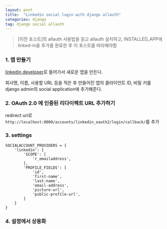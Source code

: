 ```yaml
---
layout: post
title:  "Linkedin social login with django allauth"
categories: django
tag: django social allauth
---
```


> [이전 포스트]의 allauth 사용법을 읽고 allauth 설치하고, INSTALLED_APP에 linked-in을 추가를 완료한 후 이 포스트를 따라해야함


### 1. 앱 만들기
[linkedin developer](https://www.linkedin.com/developer/apps)로 들어가서 새로운 앱을 만든다.

회사명, 이름, 사용할 URL 등을 적은 후 만들어진 앱의 클라이언트 ID, 비밀 키를 django admin의 social application에 추가해준다. 

### 2. OAuth 2.0 에 인증된 리다이렉트 URL 추가하기

redirect url로 
`http://localhost:8000/accounts/linkedin_oauth2/login/callback/`를 추가

### 3. settings

```
SOCIALACCOUNT_PROVIDERS = {
    'linkedin': {
        'SCOPE': [
            'r_emailaddress',
        ],
        'PROFILE_FIELDS': [
            'id',
            'first-name',
            'last-name',
            'email-address',
            'picture-url',
            'public-profile-url',
        ]
    }
}
```


### 4. 설정에서 상용화


